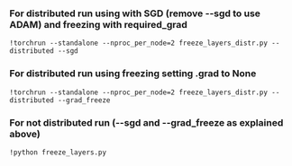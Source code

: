 ### For distributed run using with SGD (remove --sgd to use ADAM) and freezing with required_grad
```
!torchrun --standalone --nproc_per_node=2 freeze_layers_distr.py --distributed --sgd
``` 
### For distributed run using freezing setting .grad to None
```
!torchrun --standalone --nproc_per_node=2 freeze_layers_distr.py --distributed --grad_freeze 
```
### For not distributed run (--sgd and --grad_freeze as explained above)
```
!python freeze_layers.py 
```
